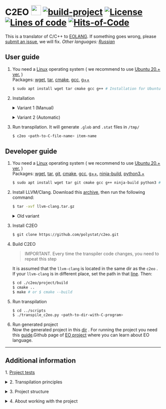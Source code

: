 # C2EO <img src="https://www.yegor256.com/images/books/elegant-objects/cactus.svg" height="32px" /> [![build-project](https://github.com/polystat/c2eo/actions/workflows/build.yml/badge.svg)](https://github.com/polystat/c2eo/actions/workflows/build.yml)  [![License](https://img.shields.io/badge/license-MIT-white.svg)](https://github.com/polystat/c2eo/blob/master/license.txt) [![Lines of code](https://tokei.rs/b1/github/polystat/c2eo)](https://tokei.rs/b1/github/polystat/c2eo) [![Hits-of-Code](https://hitsofcode.com/github/polystat/c2eo?branch=master)](https://hitsofcode.com/github/polystat/c2eo/view?branch=master)

This is a translator of C/C++ to [EOLANG](https://www.eolang.org).
If something goes wrong, please [submit an issue](https://github.com/polystat/c2eo/issues),
we will fix. *Other languages: [Russian](readme.ru.md)*

## User guide

1. You need a [Linux](https://www.linux.org/pages/download/) operating system ( we recommend to use [Ubuntu 20.+ ver.](https://ubuntu.com/download) )  
Packages:
[wget](https://www.tecmint.com/install-wget-in-linux/), 
[tar](https://www.tecmint.com/install-tar-in-centos-rhel-and-fedora/), 
[cmake](https://cmake.org/download/), 
[gcc](http://mirror.linux-ia64.org/gnu/gcc/releases/), 
[g++](https://pkgs.org/download/g++)

    ```bash
    $ sudo apt install wget tar cmake gcc g++ # Installation for Ubuntu
    ```
2. Installation
    <details>
      <summary>Variant 1 (Manual)</summary>

    Download directly from [github](https://github.com/polystat/c2eo/releases/) or use this command:

    ```bash
    $ wget https://github.com/polystat/c2eo/releases/download/test-release/c2eo-1.0.1.deb
    ```

    Install package  
    ```bash
    $ sudo apt-get install path/to/c2eo-1.0.1.deb # or $ sudo dpkg -i path/to/c2eo-1.0.1.deb
    ```
    </details>

    </p>

    <details>
      <summary> Variant 2 (Automatic)</summary>

    ```bash
    $ sudo apt-key adv --keyserver keyserver.ubuntu.com --recv-keys 4B50AF6031782AA9D35898248F6E3F51D5C56594
    $ sudo add-apt-repository 'deb http://c2eo.azurewebsites.net c2eo-rep non-free main contrib'
    $ sudo apt install c2eo
    ```
    </details>

</p>

3. Run transpilation. It will generate `.glob` and `.stat` files in `/tmp/`

    ```bash
    $ c2eo <path-to-C-file-name> item-name
    ```

## Developer guide

1. You need a [Linux](https://www.linux.org/pages/download/) operating system ( we recommend to use [Ubuntu 20.+ ver.](https://ubuntu.com/download) )  
Packages:
[wget](https://www.tecmint.com/install-wget-in-linux/), 
[tar](https://www.tecmint.com/install-tar-in-centos-rhel-and-fedora/), 
[git](https://git-scm.com/book/en/v2/Getting-Started-Installing-Git), 
[cmake](https://cmake.org/download/), 
[gcc](http://mirror.linux-ia64.org/gnu/gcc/releases/), 
[g++](https://pkgs.org/download/g++),
[ninja-build](https://ninja-build.org/),
[python3.+](https://www.python.org/downloads/)

    ```bash
    $ sudo apt install wget tar git cmake gcc g++ ninja-build python3 # Installation for Ubuntu
    ```

2. Install LLVM/Clang. Download this [archive](https://mega.nz/file/cZ9WQCqB#z713CuC-GNFQAXIxZwZxI05zOH4FAOpwYHEElgOZflA), then run the following command:

    ```bash
    $ tar -xvf llvm-clang.tar.gz
    ```

    <details>
    <summary> Old variant </summary>
    <p></p>
    <t>2. Install LLVM/Clang</t>
    <pre><code>
    $ wget https://github.com/llvm/llvm-project/archive/refs/tags/llvmorg-12.0.1.tar.gz
    $ tar -xvf llvmorg-12.0.1.tar.gz
    </code></pre>

    <t>2.1 Build LLVM/Clang</t>
    <pre><code>$ mv ./llvm-project-llvmorg-12.0.1 ./llvm-clang
    $ cd llvm-clang
    $ mkdir build && cd $_
    </code></pre>
    <pre><code>$ cmake --no-warn-unused-cli -DBUILD_SHARED_LIBS:STRING=ON -DLLVM_TARGETS_TO_BUILD:STRING=X86 -DCMAKE_EXPORT_COMPILE_COMMANDS:BOOL=TRUE "-DLLVM_ENABLE_PROJECTS:STRING=clang;compiler-rt" -DCMAKE_BUILD_TYPE:STRING=Debug -DLLVM_OPTIMIZED_TABLEGEN:STRING=ON -DLLVM_USE_SPLIT_DWARF:STRING=ON -DLLVM_USE_LINKER:STRING=gold ../llvm -G Ninja
    </code></pre>
    <pre><code>$ cmake --build . --config Debug --target all -j 10 -- -j1 -l 2
    $ cd ../..
    </code></pre>
    </details>
    </p>

3. Install C2EO
    ```bash
    $ git clone https://github.com/polystat/c2eo.git
    ```

4. Build C2EO
    > IMPORTANT. Every time the transpiler code changes, you need to repeat this step

    It is assumed that the `llvm-clang` is located in the same dir as the `c2eo` . If your `llvm-clang` is in different place, set the path in that [line](https://github.com/polystat/c2eo/blob/3f687397f245658ee4ec14583b20fe114c873b15/project/src/transpiler/CMakeLists.txt#L7). Then:

    ```bash
    $ cd ./c2eo/project/build
    $ cmake ..
    $ make # or $ cmake --build
    ``` 

5. Run transpilation

    ```bash
    $ cd ../scripts
    $ ./transpile_с2eo.py <path-to-dir-with-C-program>
    ```

6. Run generated project  
Now the generated project in this [dir](result/) . For running the project you need this [guide](https://github.com/cqfn/eo#quick-start).Github page of [EO project](https://github.com/cqfn/eo) where you can learn about EO language.


---
## Additional information 

<t>1. [Project tests](./project/tests/main)</t>

<details>
  <summary>2. Transpilation principles</summary>
</p>

1. Scalar variables  
For each type of variable (local, global or static, we create a separate memory of the required size). Then we prescribe the starting address (our analogue of the pointer), from which we will read or write the required number of bytes, depending on the type of variable.

- EO template

    ```java
    ram <length> > <ram name>
    address <ram name> <start> > p
    write p <value>
    printf "%<type literal>" (<as type> a)
    ```

- C
    ```c
    char a = 'c';
    long long b = 12;
    double c = 8.4;
    printf("%c", a);
    printf("%d", b);
    printf("%f", c);
    ```

- EO
    ```java
    ram <length> > g-ram
    address g-ram 0 > b // 1 byte offset from the beginning
    address g-ram 1 > b // 8 byte offset from the beginning
    address g-ram 9 > b // 8 byte offset from the beginning
    write a 'c'
    write b 12
    write c 8.4
    printf "%c" (as-char a) // as-char -> read 1 byte from start (0) and convert to char
    printf "%d" (as-double b) // as-double -> read 8 byte from start (1) and convert to double
    printf "%f" (as-int64 c) // as-int64 -> read 8 byte from start (9) and convert to int64
    ```

2. External references  
When forming external links, from header files or directly described in the current compilation unit, it is impossible to bind them to memory. In this regard, the question arises: how to take them into account so that the corresponding file on EO can be compiled. As a possible option, you can try to form the corresponding aliases, and form stubs in the files corresponding to these aliases. At the moment we are considering the following solution:

- In the file where the external call is used, we generate the following alias

    ```java
    +alias c2eo.extern.<name>
    ```

- Сreating a file of the same name by the specified alias with an empty implementation

    ```java
    +package c2eo.extern

    [] > <name>
    ```

3. Function declaration (function prototypes)

4. Declaring arrays

5. Structures and associations

6. Structural variables

7. Pointers

</details>

</p>

<details>
  <summary>3. Project structure</summary>

    .
    ├── collection
    │   ├── c-sources
    │   └── eo-sources
    ├── doc 
    ├── llvm-clang 
    ├── project 
    │   ├── assembly
    │   ├── bin
    │   │   └── c2eo
    │   ├── build
    │   ├── scripts
    │   ├── lib
    │   ├── src
    │   │   └── transpiler
    │   ├── tests
    │   └── CMakeLists.txt
    └── result
        ├── pom.xml
        ├── README.md
        ├── run.sh
        └── eo
            └── c2eo
                └── src

* ### collection
  The `collection` directory contains source codes for programs in the C and EO programming languages, which are supposed to be used both for integration testing of the transpiler and for testing possible options for transforming into EO. C programs are located in the `c-sources` subdirectory. They form data sets that allow assessing the performance of the transpiler being developed. The subdirectory `eo-sources` contains programs on EO, which are used to analyze various variants of code generation, as well as to analyze the possibility of transforming programs from C to EO.

* ### doc
  The `doc` directory contains the documentation generated during the work on the project.


* ### llvm-clang
  The `llvm-clang` directory is for storing the build of the llvm project. It is assumed that this assembly will be formed at the level of binary codes for a specific autonomous implementation (docker, VM) and will not change subsequently. It is unlikely that during the development of the project it is worth switching to a more recent version of llvm without special reason. Being within the project will allow it to be distributed along with the result of the work. At the same time, you can look at and throw away all unnecessary things that are not needed for the project, thereby reducing 8 gigabytes to a more acceptable value.

* ### project
  The `project` directory contains everything that is the result of development. The following directories are currently being viewed in it:

  * #### assembly
    A directory intended for storing intermediate results, as well as the final result of the transpiler operation. The final file `global.eo` is formed from individual intermediate files in it, which is then copied (sent) to the corresponding subdirectory of the` result` directory.

  * #### bin
    The directory in which all executable files and scripts that provide the transpiler operation are grouped.

  * #### build
    The directory for building the project. It is supposed to build the project using `cmake`. In this regard, the hierarchical organization of files is used in each of the subprojects that provide the execution of individual functions, if necessary, a separate` CMakeLists.txt` file should be placed. Also, the root file `CMakeLists.txt` is located in the` project` directory.

  * #### lib
    A directory intended for storing static and (or) dynamic libraries generated during project creation, if any.

  * #### src
    The src directory is key for development. At this stage, two main projects are viewed, placed in the respective catalogs. In general, its content is likely to change.

    * ##### transpiler
      A transpiler that parses the AST of a single compilation unit and produces EO objects as output. These objects are located in the assembly directory and split over two files. One collects all objects corresponding to global artifacts, and the other - static. Taking into account the specifics of the AST analysis, this project is implemented in C ++.

    * ##### collector
      The directory in which the `global.eo` file collector is developed. In general, after the transpiler has processed all compilation units, it links from multiple files containing both static and global objects into a single object file on EO. The development of this program can be carried out in the scripting language.

    * ##### launcher
      A directory containing a program that runs the transpiler several times according to the number of compilation units, and then transfers control to the collector of the resulting individual files into the monolith. After completing the build, this program transfers the generated file `global.eo` to the directory` result / eo / c2eo / src`.

  * #### [tests](./project/tests/scripts)
    A directory with various test programs and data that check the functionality of the code being developed.

* ### result
  Directory for storing data used by the EO compiler. It contains information about the project on EO, updated every time the project of this compiler is updated.

  * #### README.md
    Description of the compiled project, which is formed by the c2eo developers and practically does not change (it can only be corrected);

  * #### run.sh
    A script that launches the compiled application;

  * #### eo
    A directory containing the libraries used, written in EO to support C artifacts, as well as EO sources generated by the transpiler or generated by hand. Within the `eo` directory, the structure is formed by subdirectories. Directly under `eo` is the` c2eo` directory, which defines the common name of the package. It contains:

    * ##### app.eo
      Responsible for launching the application (it is written manually and does not change);

    * ##### ctypes
      A directory that essentially defines some library of objects written in EO and designed to simulate various artifacts of the C language;

    * ##### src
      The directory where the file `global.eo` is written with objects generated by the transpiler during the analysis of a C program (it contains a `global` object, in which all artifacts are collected in the form of corresponding objects).

The formation of the `global.eo` file is essentially the main task of the transpiler and provides, by assembling many units, the compilation of the source C program.

&nbsp;
## Placing a program on EO obtained during transpilation
The presented structure became possible due to the use of initial initialization of objects that mimic C variables.

Transpilation is carried out separately for each compilation unit, which generates two files at the output:

* a file with a description of all global objects, which include abstract objects obtained by transforming abstract data types, global variables, global function descriptions;

* a file with a description of all static objects that are transformed from the descriptions of static variables and functions located in the global space, static variables located inside functions.

These two files are a basic stub for further build after transpilation of all compilation units of the project. The assembly itself at the moment consists in the formation of a common file in the EO programming language. It forms a global object `global`, which contains all objects obtained as a result of compilation of abstract data types, external variables, external functions, as well as objects that are obtained from files describing static objects.

The number of static objects is determined by the number of files with static artifacts. Placing all data in a single object `global` allows you to easily provide access both from global objects to their static data and from external static objects to global data. The compiler of this file can, in principle, be a separate program implemented in any convenient programming language.

If there is a `main` function in one of the compilation units, it is converted to the corresponding object of the global space. And immediately after its description, a description of its launch follows. The function can be located anywhere in the global object.

In general, the order in which a file with global objects and static objects is assembled is irrelevant.

The presented scheme provides complete autonomy for the formation of the program on EO. The object that launches the application contains only the dateization of the global object. It does not change, remaining constant regardless of the transpiled project.

</details>

</p>

<details>
    <summary>4. About working with the project</summary>

&nbsp;
## Executable transpiler file and scripts for building the program on EO

---
## Directory Hierarchy

These files are located in the `project/bin` directory

&nbsp;
## Run scripts

### Launching the program builder on EO

`python3 launcher.py <file-of-c-program>`

The `c2eo` transpiler is launched, then the `collector.py` script is launched. As a result of processing the source file in the C language, the file `global.eo` on EO is generated, which is transferred to the directory `result/eo/c2eo/src/` of the project on EO.

&nbsp;
## Support scripts and programs
---
### Transpilation and formation of intermediate files

`c2eo <file-of-c-program> <name>`

Executable native code launched from the launcher. Carries out transpilation of a C program with the formation of intermediate files containing separately external (global) and static artifacts with the extensions `*.glob` and `*.stat`, respectively. The files are created in the `project/assembly` directory. The transmitted name is generated by the launcher and sets the names for intermediate files. It can also run autonomously.

### Generating the global.eo file

`collector`

Based on intermediate files located in the `project/assembly` directory, it also creates a program file on EO `global.eo`. Launched from the launcher.

---
</details>

</p>

